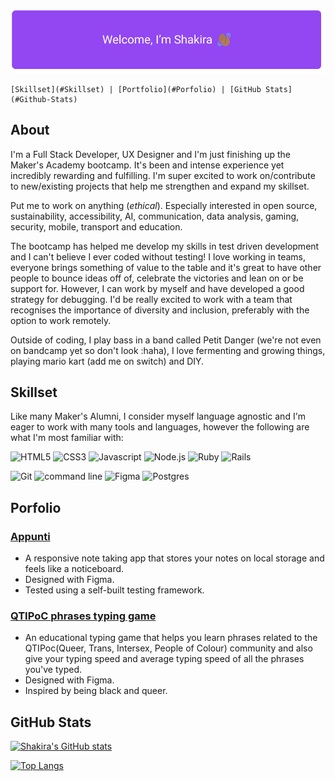 
![Welcome I'm Shakira and I'm waving at you](/Resources/welcomeSign.png)


	[Skillset](#Skillset) | [Portfolio](#Porfolio) | [GitHub Stats](#Github-Stats)


<h2 id="About">About</h2> 

I'm a Full Stack Developer, UX Designer and I'm just finishing up the Maker's Academy bootcamp. It's been
and intense experience yet incredibly rewarding and fulfilling. I'm super excited to work on/contribute to 
new/existing projects that help me strengthen and expand my skillset. 

Put me to work on anything (*ethical*). Especially interested in open source, sustainability, accessibility, AI, communication,
data analysis, gaming, security, mobile, transport and education.

The bootcamp has helped me develop my skills in test driven development and I can't believe I ever coded without testing! 
I love working in teams, everyone brings something of value to the table and it's great to have other people to bounce ideas off of, 
celebrate the victories and lean on or be support for. However, I can work by myself and have developed a good strategy for debugging. 
I'd be really excited to work with a team that recognises the importance of diversity and inclusion, preferably with the option to work remotely. 

Outside of coding, I play bass in a band called Petit Danger (we're not even on bandcamp yet so don't 
look :haha), I love fermenting and growing things, playing mario kart (add me on switch) and DIY. 

<h2 id="Skillset">Skillset</h2>

Like many Maker's Alumni, I consider myself language agnostic and I'm eager to work with 
many tools and languages, however the following are what I'm most familiar with:


![HTML5](https://img.icons8.com/color/48/000000/html-5--v1.png) 
![CSS3](https://img.icons8.com/color/48/000000/css3.png)
![Javascript](https://img.icons8.com/color/48/000000/javascript--v2.png)
![Node.js](https://img.icons8.com/color/48/000000/nodejs.png)
![Ruby](https://img.icons8.com/color/48/000000/ruby-programming-language.png)
![Rails](https://img.icons8.com/windows/64/000000/ruby-on-rails.png)


![Git](https://img.icons8.com/color/48/000000/git.png)
![command line](https://img.icons8.com/color/48/000000/command-line.png)
![Figma](https://img.icons8.com/color/48/000000/figma--v2.png)
![Postgres](https://img.icons8.com/color/48/000000/postgreesql.png)



<h2 id="Projects">Porfolio</h2>

### [Appunti](https://github.com/drkitsch/appunti)

- A responsive note taking app that stores your notes on local storage and feels like a noticeboard.
- Designed with Figma.	
- Tested using a self-built testing framework.

### [QTIPoC phrases typing game](https://rhianekobar.github.io/QTIPoC-phrases-typing-game/)

- An educational typing game that helps you learn phrases related to the QTIPoc(Queer, Trans, Intersex, People of Colour) community and also give your typing speed and average typing speed of all the phrases you've typed. 
- Designed with Figma.	
- Inspired by being black and queer.


<h2 id="Github-stats">GitHub Stats</h2>

[![Shakira's GitHub stats](https://github-readme-stats.vercel.app/api?username=rhianeKobar&theme=radical)](https://github.com/rhianeKobar/github-readme-stats)

[![Top Langs](https://github-readme-stats.vercel.app/api/top-langs/?username=rhianeKobar&theme=radical)](https://github.com/rhianeKobar/github-readme-stats)
